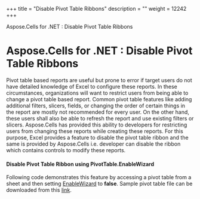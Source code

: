 +++
title = "Disable Pivot Table Ribbons" 
description = "" 
weight = 12242 
+++

Aspose.Cells for .NET : Disable Pivot Table Ribbons  

# Aspose.Cells for .NET : Disable Pivot Table Ribbons


Pivot table based reports are useful but prone to error if target users do not have detailed knowledge of Excel to configure these reports. In these circumstances, organizations will want to restrict users from being able to change a pivot table based report. Common pivot table features like adding additional filters, slicers, fields, or changing the order of certain things in the report are mostly not recommended for every user. On the other hand, these users shall also be able to refresh the report and use existing filters or slicers. Aspose.Cells has provided this ability to developers for restricting users from changing these reports while creating these reports. For this purpose, Excel provides a feature to disable the pivot table ribbon and the same is provided by Aspose.Cells i.e. developer can disable the ribbon which contains controls to modify these reports.

#### Disable Pivot Table Ribbon using PivotTable.EnableWizard

Following code demonstrates this feature by accessing a pivot table from a sheet and then setting [EnableWizard](https://apireference.aspose.com/net/cells/aspose.cells.pivot/pivottable/properties/enablewizard) to **false**. Sample pivot table file can be downloaded from this [link](https://docs-qa.aspose.com/download/attachments/71303575/pivot_table_test.xlsx?version=1&modificationDate=1536042135788&api=v2).


